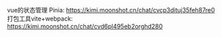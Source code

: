 vue的状态管理 Pinia: https://kimi.moonshot.cn/chat/cvcp3dituj35feh87re0
打包工具vite+webpack: https://kimi.moonshot.cn/chat/cvd6pl495eb2orghd280